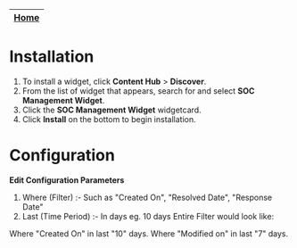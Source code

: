 | [Home](../README.md) |
|--------------------------------------------|

# Installation
1. To install a widget, click **Content Hub** > **Discover**.
2. From the list of widget that appears, search for and select **SOC Management Widget**.
3. Click the **SOC Management Widget** widgetcard.
4. Click **Install** on the bottom to begin installation.

# Configuration
**Edit Configuration Parameters**
1. Where (Filter) :- Such as "Created On", "Resolved Date", "Response Date"
2. Last (Time Period) :- In days eg. 10 days
Entire Filter would look like:

Where "Created On" in last "10" days.
Where "Modified on" in last "7" days.